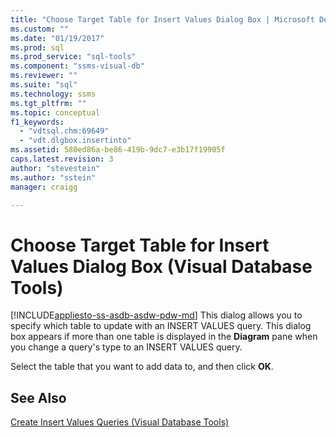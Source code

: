 ```yaml
---
title: "Choose Target Table for Insert Values Dialog Box | Microsoft Docs"
ms.custom: ""
ms.date: "01/19/2017"
ms.prod: sql
ms.prod_service: "sql-tools"
ms.component: "ssms-visual-db"
ms.reviewer: ""
ms.suite: "sql"
ms.technology: ssms
ms.tgt_pltfrm: ""
ms.topic: conceptual
f1_keywords: 
  - "vdtsql.chm:69649"
  - "vdt.dlgbox.insertinto"
ms.assetid: 580ed86a-be86-419b-9dc7-e3b17f19905f
caps.latest.revision: 3
author: "stevestein"
ms.author: "sstein"
manager: craigg

---
```

# Choose Target Table for Insert Values Dialog Box (Visual Database Tools)
[!INCLUDE[appliesto-ss-asdb-asdw-pdw-md](../../includes/appliesto-ss-asdb-asdw-pdw-md.md)]
This dialog allows you to specify which table to update with an INSERT VALUES query. This dialog box appears if more than one table is displayed in the **Diagram** pane when you change a query's type to an INSERT VALUES query.  
  
Select the table that you want to add data to, and then click **OK**.  
  
## See Also  
[Create Insert Values Queries &#40;Visual Database Tools&#41;](../../ssms/visual-db-tools/create-insert-values-queries-visual-database-tools.md)  
  
